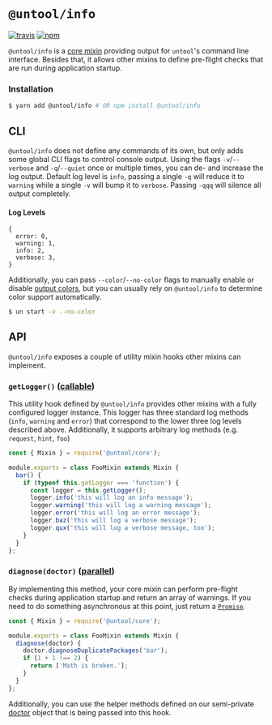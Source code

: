 # `@untool/info`

[![travis](https://img.shields.io/travis/untool/untool/master.svg)](https://travis-ci.org/untool/untool)&nbsp;[![npm](https://img.shields.io/npm/v/@untool%2Finfo.svg)](https://www.npmjs.com/package/@untool/info)

`@untool/info` is a [core mixin](https://github.com/untool/untool/blob/master/packages/core/README.md#mixins) providing output for `untool`'s command line interface. Besides that, it allows other mixins to define pre-flight checks that are run during application startup.

### Installation

```bash
$ yarn add @untool/info # OR npm install @untool/info
```

## CLI

`@untool/info` does not define any commands of its own, but only adds some global CLI flags to control console output. Using the flags `-v`/`--verbose` and `-q`/`--quiet` once or multiple times, you can de- and increase the log output. Default log level is `info`, passing a single `-q` will reduce it to `warning` while a single `-v` will bump it to `verbose`. Passing `-qqq` will silence all output completely.

#### Log Levels

```text
{
  error: 0,
  warning: 1,
  info: 2,
  verbose: 3,
}
```

Additionally, you can pass `--color`/`--no-color` flags to manually enable or disable [output colors](https://github.com/chalk/chalk#chalksupportscolor), but you can usually rely on `@untool/info` to determine color support automatically.

```bash
$ un start -v --no-color
```

## API

`@untool/info` exposes a couple of utility mixin hooks other mixins can implement.

### `getLogger()` ([callable](https://github.com/untool/mixinable/blob/master/README.md#defineoverride))

This utility hook defined by `@untool/info` provides other mixins with a fully configured logger instance. This logger has three standard log methods (`info`, `warning` and `error`) that correspond to the lower three log levels described above. Additionally, it supports arbitrary log methods (e.g. `request`, `hint`, `foo`)

```javascript
const { Mixin } = require('@untool/core');

module.exports = class FooMixin extends Mixin {
  bar() {
    if (typeof this.getLogger === 'function') {
      const logger = this.getLogger();
      logger.info('this will log an info message');
      logger.warning('this will log a warning message');
      logger.error('this will log an error message');
      logger.baz('this will log a verbose message');
      logger.qux('this will log a verbose message, too');
    }
  }
};
```

### `diagnose(doctor)` ([parallel](https://github.com/untool/mixinable/blob/master/README.md#defineparallel))

By implementing this method, your core mixin can perform pre-flight checks during application startup and return an array of warnings. If you need to do something asynchronous at this point, just return a [`Promise`](https://developer.mozilla.org/en-US/docs/Web/JavaScript/Reference/Global_Objects/Promise).

```javascript
const { Mixin } = require('@untool/core');

module.exports = class FooMixin extends Mixin {
  diagnose(doctor) {
    doctor.diagnoseDuplicatePackages('bar');
    if (1 + 1 !== 2) {
      return ['Math is broken.'];
    }
  }
};
```

Additionally, you can use the helper methods defined on our semi-private [doctor](https://github.com/untool/untool/blob/master/packages/info/lib/doctor.js) object that is being passed into this hook.
